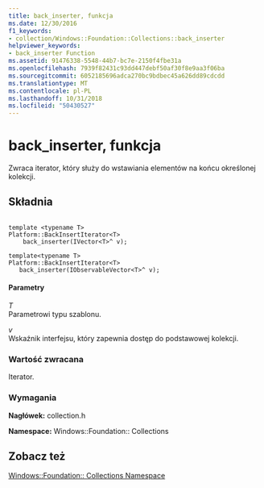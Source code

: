 ```yaml
---
title: back_inserter, funkcja
ms.date: 12/30/2016
f1_keywords:
- collection/Windows::Foundation::Collections::back_inserter
helpviewer_keywords:
- back_inserter Function
ms.assetid: 91476338-5548-44b7-bc7e-2150f4fbe31a
ms.openlocfilehash: 7939f82431c93dd447debf50af30f8e9aa3f06ba
ms.sourcegitcommit: 6052185696adca270bc9bdbec45a626dd89cdcdd
ms.translationtype: MT
ms.contentlocale: pl-PL
ms.lasthandoff: 10/31/2018
ms.locfileid: "50430527"
---
```

# <a name="backinserter-function"></a>back_inserter, funkcja

Zwraca iterator, który służy do wstawiania elementów na końcu określonej kolekcji.

## <a name="syntax"></a>Składnia

```

template <typename T>
Platform::BackInsertIterator<T>
    back_inserter(IVector<T>^ v);

template<typename T>
Platform::BackInsertIterator<T>
   back_inserter(IObservableVector<T>^ v);
```

#### <a name="parameters"></a>Parametry

*T*<br/>
Parametrowi typu szablonu.

*v*<br/>
Wskaźnik interfejsu, który zapewnia dostęp do podstawowej kolekcji.

### <a name="return-value"></a>Wartość zwracana

Iterator.

### <a name="requirements"></a>Wymagania

**Nagłówek:** collection.h

**Namespace:** Windows::Foundation:: Collections

## <a name="see-also"></a>Zobacz też

[Windows::Foundation:: Collections Namespace](../cppcx/windows-foundation-collections-namespace-c-cx.md)